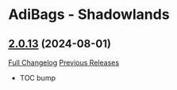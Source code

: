 # AdiBags - Shadowlands

## [2.0.13](https://github.com/Zottelchens-WoW-Addons/AdiBags-Shadowlands/tree/2.0.13) (2024-08-01)
[Full Changelog](https://github.com/Zottelchens-WoW-Addons/AdiBags-Shadowlands/compare/2.0.12...2.0.13) [Previous Releases](https://github.com/Zottelchens-WoW-Addons/AdiBags-Shadowlands/releases)

- TOC bump  
